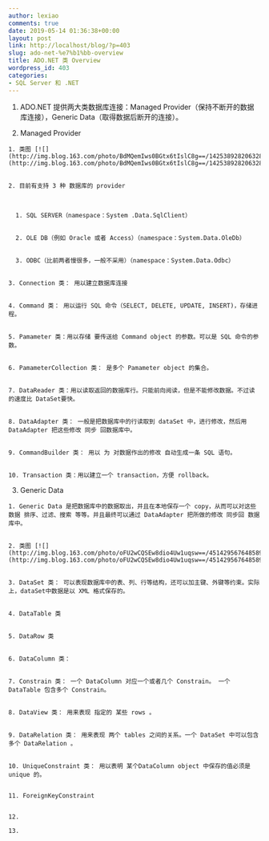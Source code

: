 ```yaml
---
author: lexiao
comments: true
date: 2019-05-14 01:36:38+00:00
layout: post
link: http://localhost/blog/?p=403
slug: ado-net-%e7%b1%bb-overview
title: ADO.NET 类 Overview
wordpress_id: 403
categories:
- SQL Server 和 .NET
---
```




  1. ADO.NET 提供两大类数据库连接：Managed Provider（保持不断开的数据库连接），Generic Data（取得数据后断开的连接）。


  2. Managed Provider



    1. 类图 [![](http://img.blog.163.com/photo/BdMQemIws0BGtx6tIslC8g==/1425389282063281258.jpg)](http://img.blog.163.com/photo/BdMQemIws0BGtx6tIslC8g==/1425389282063281258.jpg)


    2. 目前有支持 3 种 数据库的 provider



      1. SQL SERVER（namespace：System .Data.SqlClient）


      2. OLE DB（例如 Oracle 或者 Access）（namespace：System.Data.OleDb）


      3. ODBC（比前两者慢很多，一般不采用）（namespace：System.Data.Odbc）


    3. Connection 类： 用以建立数据库连接


    4. Command 类： 用以运行 SQL 命令（SELECT, DELETE, UPDATE, INSERT)，存储进程。


    5. Pamameter 类：用以存储 要传送给 Command object 的参数。可以是 SQL 命令的参数。


    6. PamameterCollection 类： 是多个 Pamameter object 的集合。


    7. DataReader 类：用以读取返回的数据库行。只能前向阅读，但是不能修改数据。不过读的速度比 DataSet要快。


    8. DataAdapter 类： 一般是把数据库中的行读取到 dataSet 中，进行修改，然后用 DataAdapter 把这些修改 同步 回数据库中。


    9. CommandBuilder 类： 用以 为 对数据作出的修改 自动生成一条 SQL 语句。


    10. Transaction 类：用以建立一个 transaction，方便 rollback。


  3. Generic Data



    1. Generic Data 是把数据库中的数据取出，并且在本地保存一个 copy，从而可以对这些数据 排序、过滤、搜索 等等。并且最终可以通过 DataAdapter 把所做的修改 同步回 数据库中。


    2. 类图 [![](http://img.blog.163.com/photo/oFU2wCQSEw8dio4Uw1uqsw==/4514295676485896410.jpg)](http://img.blog.163.com/photo/oFU2wCQSEw8dio4Uw1uqsw==/4514295676485896410.jpg)


    3. DataSet 类： 可以表现数据库中的表、列、行等结构，还可以加主键、外键等约束。实际上，dataSet中数据是以 XML 格式保存的。


    4. DataTable 类


    5. DataRow 类


    6. DataColumn 类：


    7. Constrain 类： 一个 DataColumn 对应一个或者几个 Constrain。 一个 DataTable 包含多个 Constrain。


    8. DataView 类： 用来表现 指定的 某些 rows 。


    9. DataRelation 类： 用来表现 两个 tables 之间的关系。一个 DataSet 中可以包含多个 DataRelation 。


    10. UniqueConstraint 类： 用以表明 某个DataColumn object 中保存的值必须是 unique 的。


    11. ForeignKeyConstraint


    12. 

    13. 
